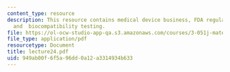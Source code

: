 ```yaml
---
content_type: resource
description: This resource contains medical device business, FDA regulatory branches
  and  biocompatibility testing.
file: https://ol-ocw-studio-app-qa.s3.amazonaws.com/courses/3-051j-materials-for-biomedical-applications-spring-2006/949ab00f6f5a96dd0a12a3314934b633_lecture24.pdf
file_type: application/pdf
resourcetype: Document
title: lecture24.pdf
uid: 949ab00f-6f5a-96dd-0a12-a3314934b633
---
```

